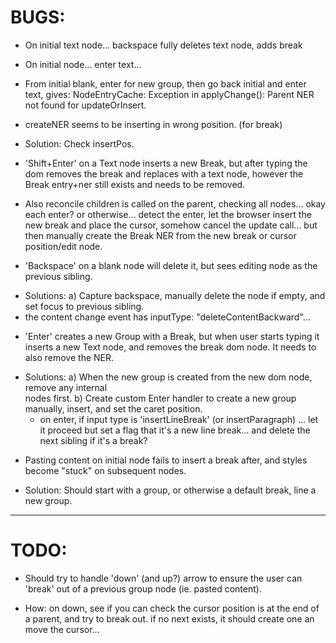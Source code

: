 
# BUGS:

* On initial text node... backspace fully deletes text node, adds break
* On initial node... enter text... 
* From initial blank, enter for new group, then go back initial and enter text, gives: NodeEntryCache: Exception in applyChange(): Parent NER not found for updateOrInsert.

* createNER seems to be inserting in wrong position. (for break)
- Solution: Check insertPos.

* 'Shift+Enter' on a Text node inserts a new Break, but after typing the dom removes the break and replaces with a text node, however the Break entry+ner still exists and needs to be removed.
- Also reconcile children is called on the parent, checking all nodes... okay each enter? or otherwise... detect the enter, let the browser insert the new break and place the cursor, somehow cancel the update call... but then manually create the Break NER from the new break or cursor position/edit node.

* 'Backspace' on a blank node will delete it, but sees editing node as the previous sibling.
- Solutions:
    a) Capture backspace, manually delete the node if empty, and set focus to previous sibling.
- the content change event has inputType: "deleteContentBackward"...

* 'Enter' creates a new Group with a Break, but when user starts typing it inserts a new Text node, and removes the break dom node. It needs to also remove the NER.
- Solutions:
    a) When the new group is created from the new dom node, remove any internal <br> nodes first.
    b) Create custom Enter handler to create a new group manually, insert, and set the caret position.
    - on enter, if input type is 'insertLineBreak' (or insertParagraph) ... let it proceed but set a flag that it's a new line break... and delete the next sibling if it's a break?

* Pasting content on initial node fails to insert a break after, and styles become "stuck" on subsequent nodes.
- Solution: Should start with a group, or otherwise a default break, line a new group.

-------------

# TODO:
* Should try to handle 'down' (and up?) arrow to ensure the user can 'break' out of a previous group node (ie. pasted content).
- How: on down, see if you can check the cursor position is at the end of a parent, and try to break out. if no next exists, it should create one an move the cursor...